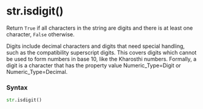 # str.isdigit()

Return `True` if all characters in the string are digits and there is at least one character, `False` otherwise.

Digits include decimal characters and digits that need special handling, such as the compatibility superscript digits. This covers digits which cannot be used to form numbers in base 10, like the Kharosthi numbers. Formally, a digit is a character that has the property value Numeric_Type=Digit or Numeric_Type=Decimal.

### Syntax

```python
str.isdigit()
```